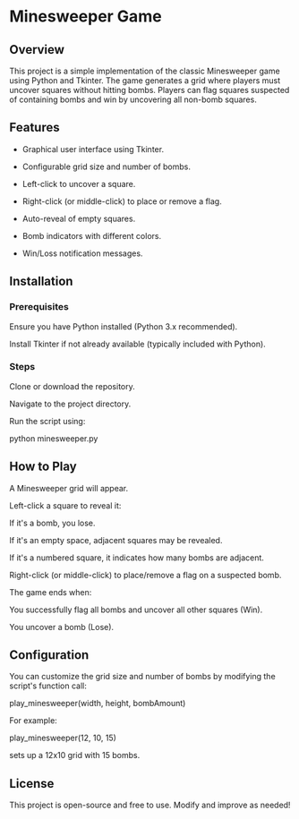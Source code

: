 # Minesweeper Game

## Overview

This project is a simple implementation of the classic Minesweeper game using Python and Tkinter. The game generates a grid where players must uncover squares without hitting bombs. Players can flag squares suspected of containing bombs and win by uncovering all non-bomb squares.

## Features

* Graphical user interface using Tkinter.

* Configurable grid size and number of bombs.

* Left-click to uncover a square.

* Right-click (or middle-click) to place or remove a flag.

* Auto-reveal of empty squares.

* Bomb indicators with different colors.

* Win/Loss notification messages.

## Installation

### Prerequisites

Ensure you have Python installed (Python 3.x recommended).

Install Tkinter if not already available (typically included with Python).

### Steps

Clone or download the repository.

Navigate to the project directory.

Run the script using:

python minesweeper.py

## How to Play

A Minesweeper grid will appear.

Left-click a square to reveal it:

If it's a bomb, you lose.

If it's an empty space, adjacent squares may be revealed.

If it's a numbered square, it indicates how many bombs are adjacent.

Right-click (or middle-click) to place/remove a flag on a suspected bomb.

The game ends when:

You successfully flag all bombs and uncover all other squares (Win).

You uncover a bomb (Lose).

## Configuration

You can customize the grid size and number of bombs by modifying the script's function call:

play_minesweeper(width, height, bombAmount)

For example:

play_minesweeper(12, 10, 15)

sets up a 12x10 grid with 15 bombs.

## License

This project is open-source and free to use. Modify and improve as needed!
